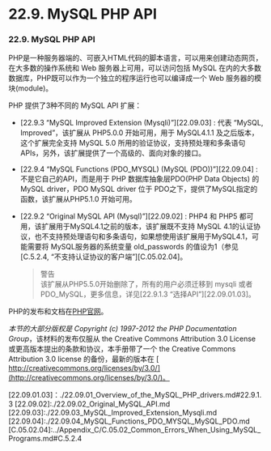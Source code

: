 # 22.9. MySQL PHP API

### 22.9. MySQL PHP API

PHP是一种服务器端的、可嵌入HTML代码的脚本语言，可以用来创建动态网页，在大多数的操作系统和 Web 服务器上可用，可以访问包括 MySQL 在内的大多数数据库，PHP既可以作为一个独立的程序运行也可以编译成一个 Web 服务器的模块(module)。

PHP 提供了3种不同的 MySQL API 扩展：

* [22.9.3 “MySQL Improved Extension (Mysqli)”][22.09.03] : 代表 “MySQL, Improved”，该扩展从 PHP5.0.0 开始可用，用于 MySQL4.1.1 及之后版本，这个扩展完全支持 MySQL 5.0 所用的验证协议，支持预处理和多条语句APIs，另外，该扩展提供了一个高级的、面向对象的接口。
* [22.9.4 “MySQL Functions (PDO_MYSQL) (MySQL (PDO))”][22.09.04] : 不是它自己的API，而是用于 PHP 数据库抽象层PDO(PHP Data Objects) 的 MySQL driver，PDO MySQL driver 位于 PDO之下，提供了MySQL指定的函数，该扩展从PHP5.1.0 开始可用。
* [22.9.2 “Original MySQL API (Mysql)”][22.09.02] : PHP4 和 PHP5 都可用，该扩展用于MySQL4.1之前的版本，该扩展既不支持 MySQL 4.1的认证协议，也不支持预处理语句和多条语句，如果想使用该扩展用于MySQL4.1，可能需要将 MySQL服务器的系统变量 old_passwords 的值设为1（参见 [C.5.2.4, “不支持认证协议的客户端”][C.05.02.04]。

	>警告    
	>该扩展从PHP5.5.0开始删除了，所有的用户必须迁移到 mysqli 或者 PDO_MySQL，更多信息，详见[22.9.1.3 “选择API”][22.09.01.03]。

PHP的发布和文档在[PHP官网](http://www.php.net/)。

<a name="3407">*本节的大部分版权是 Copyright (c) 1997-2012 the PHP Documentation Group*，该材料的发布仅服从 the Creative Commons Attribution 3.0 License 或更高版本提出的条款和协议，本手册带了一个 the Creative Commons Attribution 3.0 license 的备份，最新的版本在 [ http://creativecommons.org/licenses/by/3.0/](http://creativecommons.org/licenses/by/3.0/)。</a>


[22.09.01.03]：./22.09.01_Overview_of_the_MySQL_PHP_drivers.md#22.9.1.3
[22.09.02]:./22.09.02_Original_MySQL_API.md
[22.09.03]:./22.09.03_MySQL_Improved_Extension_Mysqli.md
[22.09.04]:./22.09.04_MySQL_Functions_PDO_MYSQL_MySQL_PDO.md
[C.05.02.04]:../Appendix_C/C.05.02_Common_Errors_When_Using_MySQL_Programs.md#C.5.2.4
